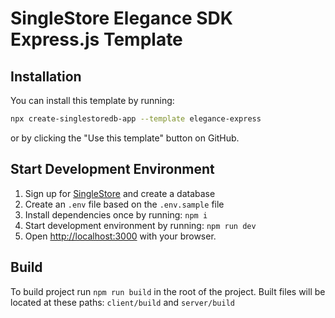 # SingleStore Elegance SDK Express.js Template

## Installation

You can install this template by running:

```sh
npx create-singlestoredb-app --template elegance-express
```

or by clicking the "Use this template" button on GitHub.

## Start Development Environment

1. Sign up for [SingleStore](https://www.singlestore.com/) and create a database
2. Create an `.env` file based on the `.env.sample` file
3. Install dependencies once by running: `npm i`
4. Start development environment by running: `npm run dev`
5. Open [http://localhost:3000](http://localhost:3000) with your browser.

## Build

To build project run `npm run build` in the root of the project.
Built files will be located at these paths: `client/build` and `server/build`
